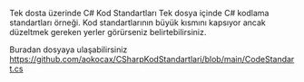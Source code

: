 Tek dosta üzerinde C# Kod Standartları
Tek dosya içinde C# kodlama standartları örneği. Kod standartlarının büyük kısmını kapsıyor ancak düzeltmek gereken yerler görürseniz belirtebilirsiniz.

Buradan dosyaya ulaşabilirsiniz https://github.com/aokocax/CSharpKodStandartlari/blob/main/CodeStandart.cs

